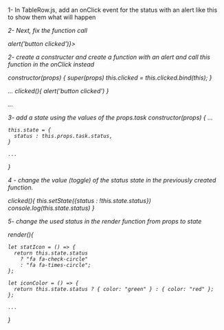 1- In TableRow.js, add an onClick event for the status <td> with an alert like this to show them what will happen

  <td onClick={alert('button clicked')}>
    <i className={statIcon()} style={iconColor()} />
  </td>

2- Next, fix the function call

  <td onClick={() => alert('button clicked')}>
    <i className={statIcon()} style={iconColor()} />
  </td>

2- create a constructer and create a function with an alert and call this function in the onClick instead

constructor(props) {
super(props)
this.clicked = this.clicked.bind(this);
}

...
clicked(){
alert('button clicked')
}

...

  <td onClick={this.clicked}>
      <i className={statIcon()} style={iconColor()} />
  </td>

3- add a state using the values of the props.task
constructor(props) {
...

    this.state = {
      status : this.props.task.status,
    }

    ...

}

4 - change the value (toggle) of the status state in the previously created function.

clicked(){
this.setState({status : !this.state.status})
console.log(this.state.status)
}

5- change the used status in the render function from props to state

render(){

    let statIcon = () => {
      return this.state.status
        ? "fa fa-check-circle"
        : "fa fa-times-circle";
    };

    let iconColor = () => {
      return this.state.status ? { color: "green" } : { color: "red" };
    };

    ...

}
